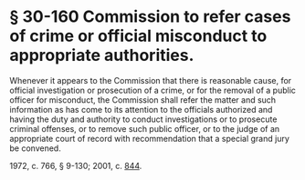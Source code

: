 # § 30-160 Commission to refer cases of crime or official misconduct to appropriate authorities.

<p>Whenever it appears to the Commission that there is reasonable cause, for official investigation or prosecution of a crime, or for the removal of a public officer for misconduct, the Commission shall refer the matter and such information as has come to its attention to the officials authorized and having the duty and authority to conduct investigations or to prosecute criminal offenses, or to remove such public officer, or to the judge of an appropriate court of record with recommendation that a special grand jury be convened.</p><p>1972, c. 766, § 9-130; 2001, c. <a href='http://lis.virginia.gov/cgi-bin/legp604.exe?011+ful+CHAP0844'>844</a>.</p>